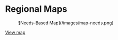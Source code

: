 # Regional Maps #

<figure>![Needs-Based Map](/images/map-needs.png)</figure>

[View map](http://demo.transformap.co/regional.html#3/0/180)
